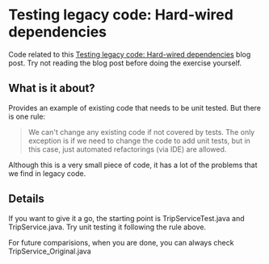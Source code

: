 Testing legacy code: Hard-wired dependencies
============================================

Code related to this [Testing legacy code: Hard-wired dependencies][1] blog post. Try not reading the blog post before doing the exercise yourself.

What is it about?
-----------------

Provides an example of existing code that needs to be unit tested. But there is one rule:

> We can't change any existing code if not covered by tests. The only exception is if we need to change the code to add unit tests, but in this case, just automated refactorings (via IDE) are allowed. 

Although this is a very small piece of code, it has a lot of the problems that we find in legacy code. 

Details
-------

If you want to give it a go, the starting point is TripServiceTest.java and TripService.java. Try unit testing it following the rule above.

For future comparisions, when you are done, you can always check TripService_Original.java

[1]: http://codurance.com/2011/07/16/testing-legacy-hard-wired-dependencies/ "Testing legacy code: Hard-wired dependencies blog post"